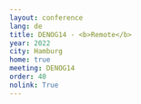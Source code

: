 ```yaml
---
layout: conference
lang: de
title: DENOG14 - <b>Remote</b>
year: 2022
city: Hamburg
home: true
meeting: DENOG14
order: 40
nolink: True
---
```


